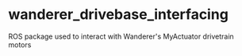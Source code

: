# wanderer_drivebase_interfacing
ROS package used to interact with Wanderer's MyActuator drivetrain motors
